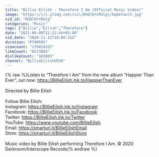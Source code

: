 ```yaml
---
title: "Billie Eilish - Therefore I Am (Official Music Video)"
image: "https:\/\/i.ytimg.com\/vi\/RUQl6YcMalg\/hqdefault.jpg"
vid_id: "RUQl6YcMalg"
categories: "Music"
tags: ["Billie","Eilish","Therefore"]
date: "2021-09-09T22:22:44+03:00"
vid_date: "2020-11-12T18:00:11Z"
duration: "PT4M59S"
viewcount: "179424322"
likeCount: "6573885"
dislikeCount: "183883"
channel: "BillieEilishVEVO"
---
```

{% raw %}Listen to “Therefore I Am” from the new album “Happier Than Ever”, out now: <a rel="nofollow" target="blank" href="https://BillieEilish.lnk.to/HappierThanEver">https://BillieEilish.lnk.to/HappierThanEver</a><br /> <br />Directed by Billie Eilish<br /> <br />Follow Billie Eilish:<br />Instagram: <a rel="nofollow" target="blank" href="https://BillieEilish.lnk.to/Instagram">https://BillieEilish.lnk.to/Instagram</a><br />Facebook: <a rel="nofollow" target="blank" href="https://BillieEilish.lnk.to/Facebook">https://BillieEilish.lnk.to/Facebook</a><br />Twitter: <a rel="nofollow" target="blank" href="https://BillieEilish.lnk.to/Twitter">https://BillieEilish.lnk.to/Twitter</a><br />YouTube: <a rel="nofollow" target="blank" href="https://www.youtube.com/BillieEilish">https://www.youtube.com/BillieEilish</a><br />Email: <a rel="nofollow" target="blank" href="https://smarturl.it/BillieEilishEmail">https://smarturl.it/BillieEilishEmail</a><br />Store: <a rel="nofollow" target="blank" href="https://smarturl.it/BillieEilishStore">https://smarturl.it/BillieEilishStore</a><br /><br />Music video by Billie Eilish performing Therefore I Am. © 2020 Darkroom/Interscope Records{% endraw %}
